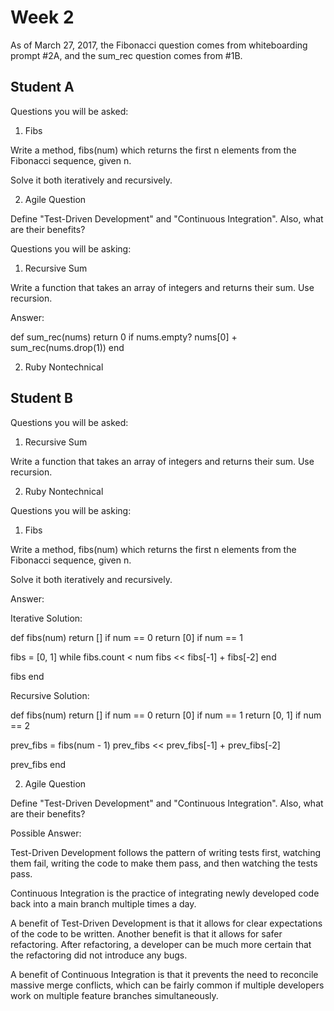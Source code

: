 # Week 2

As of March 27, 2017, the Fibonacci question comes from whiteboarding
prompt #2A, and the sum_rec question comes from #1B.

## Student A

Questions you will be asked:

1. Fibs

Write a method, fibs(num) which returns the first n elements from the
Fibonacci sequence, given n.

Solve it both iteratively and recursively.

2. Agile Question

Define "Test-Driven Development" and "Continuous Integration". Also,
what are their benefits?

Questions you will be asking:

1. Recursive Sum

Write a function that takes an array of integers and returns their sum.
Use recursion.

Answer:

def sum_rec(nums)
  return 0 if nums.empty?
  nums[0] + sum_rec(nums.drop(1))
end

2. Ruby Nontechnical

## Student B

Questions you will be asked:

1. Recursive Sum

Write a function that takes an array of integers and returns their sum.
Use recursion.

2. Ruby Nontechnical

Questions you will be asking:

1. Fibs

Write a method, fibs(num) which returns the first n elements from the
Fibonacci sequence, given n.

Solve it both iteratively and recursively.

Answer:

Iterative Solution:

def fibs(num)
  return [] if num == 0
  return [0] if num == 1

  fibs = [0, 1]
  while fibs.count < num
    fibs << fibs[-1] + fibs[-2]
  end

  fibs
end

Recursive Solution:

def fibs(num)
  return [] if num == 0
  return [0] if num == 1
  return [0, 1] if num == 2

  prev_fibs = fibs(num - 1)
  prev_fibs << prev_fibs[-1]  + prev_fibs[-2]

  prev_fibs
end

2. Agile Question

Define "Test-Driven Development" and "Continuous Integration". Also,
what are their benefits?

Possible Answer:

Test-Driven Development follows the pattern of writing tests first,
watching them fail, writing the code to make them pass, and then
watching the tests pass.

Continuous Integration is the practice of integrating newly developed
code back into a main branch multiple times a day.

A benefit of Test-Driven Development is that it allows for clear
expectations of the code to be written. Another benefit is that it
allows for safer refactoring. After refactoring, a developer can be much
more certain that the refactoring did not introduce any bugs.

A benefit of Continuous Integration is that it prevents the need to
reconcile massive merge conflicts, which can be fairly common if
multiple developers work on multiple feature branches simultaneously.
